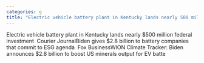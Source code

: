 ```yaml
---
categories: g
title: "Electric vehicle battery plant in Kentucky lands nearly 500 million federal investment  Courier Journal"
---
```

Electric vehicle battery plant in Kentucky lands nearly $500 million federal investment&nbsp;&nbsp;Courier JournalBiden gives $2.8 billion to battery companies that commit to ESG agenda&nbsp;&nbsp;Fox BusinessWION Climate Tracker: Biden announces $2.8 billion to boost US minerals output for EV batte